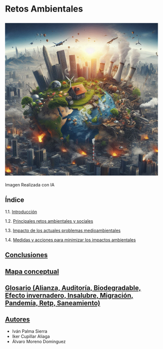 # Retos Ambientales
![introduccion](img/introduccion.jpg)
---
Imagen Realizada con IA
## Índice
1.1. [Introducción](introduccion.md)

1.2. [Principales retos ambientales y sociales](principalesretos.md)

1.3. [Impacto de los actuales problemas medioambientales]()

1.4. [Medidas y acciones para minimizar los impactos ambientales](medidasyacciones.md)
 
## [Conclusiones]()
## [Mapa conceptual](mapaconceptual.md) 
## [Glosario (Alianza, Auditoría, Biodegradable, Efecto invernadero, Insalubre, Migración, Pandemía, Retp, Saneamiento)](https://www.canva.com/design/DAGXrMpNKFs/JnGVMU9QjNGquODAEW4UNQ/edit?utm_content=DAGXrMpNKFs&utm_campaign=designshare&utm_medium=link2&utm_source=sharebutton)
## [Autores]()
- Iván Palma Sierra
- Iker Cupillar Aliaga
- Álvaro Moreno Dominguez
